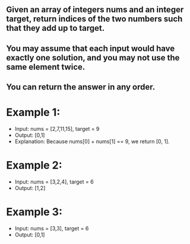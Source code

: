 ## Given an array of integers nums and an integer target, return indices of the two numbers such that they add up to target.

## You may assume that each input would have exactly one solution, and you may not use the same element twice.

## You can return the answer in any order.

# Example 1:
- Input: nums = [2,7,11,15], target = 9
- Output: [0,1]
- Explanation: Because nums[0] + nums[1] == 9, we return [0, 1].

# Example 2:
- Input: nums = [3,2,4], target = 6
- Output: [1,2]

# Example 3:
- Input: nums = [3,3], target = 6
- Output: [0,1]